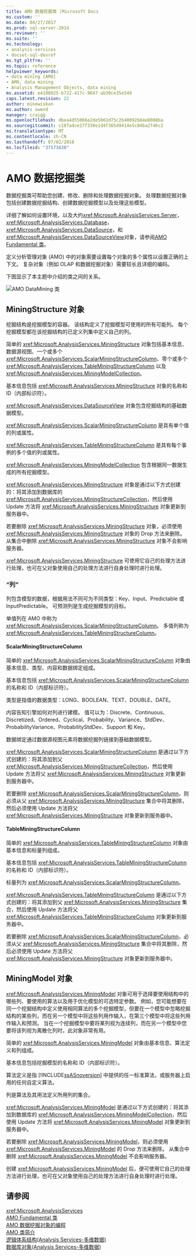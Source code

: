 ```yaml
---
title: AMO 数据挖掘类 |Microsoft Docs
ms.custom: ''
ms.date: 04/27/2017
ms.prod: sql-server-2014
ms.reviewer: ''
ms.suite: ''
ms.technology:
- analysis-services
- docset-sql-devref
ms.tgt_pltfrm: ''
ms.topic: reference
helpviewer_keywords:
- data mining [AMO]
- AMO, data mining
- Analysis Management Objects, data mining
ms.assetid: e4108825-b722-417c-9647-ab30ce35e549
caps.latest.revision: 22
author: minewiskan
ms.author: owend
manager: craigg
ms.openlocfilehash: dbea4d55066e2de5061d75c2b40092b84e8008ba
ms.sourcegitcommit: c18fadce27f330e1d4f36549414e5c84ba2f46c2
ms.translationtype: MT
ms.contentlocale: zh-CN
ms.lasthandoff: 07/02/2018
ms.locfileid: "37171638"
---
```

# <a name="amo-data-mining-classes"></a>AMO 数据挖掘类
  数据挖掘类可帮助您创建、修改、删除和处理数据挖掘对象。 处理数据挖掘对象包括创建数据挖掘结构、创建数据挖掘模型以及处理这些模型。  
  
 详细了解如何设置环境，以及大约<xref:Microsoft.AnalysisServices.Server>， <xref:Microsoft.AnalysisServices.Database>， <xref:Microsoft.AnalysisServices.DataSource>，和<xref:Microsoft.AnalysisServices.DataSourceView>对象，请参阅[AMO Fundamental 类](amo-fundamental-classes.md)。  
  
 定义分析管理对象 (AMO) 中的对象需要设置每个对象的多个属性以设置正确的上下文。 复杂对象（例如 OLAP 和数据挖掘对象）需要较长且详细的编码。  
  
  
 下图显示了本主题中介绍的类之间的关系。  
  
 ![AMO DataMining 类](../../../analysis-services/dev-guide/media/amo-dataminingclasses.gif "AMO DataMining 类")  
  
##  <a name="MiningStructure"></a> MiningStructure 对象  
 挖掘结构是挖掘模型的容器。 该结构定义了挖掘模型可使用的所有可能列。 每个挖掘模型都在该挖掘结构的已定义列集中定义自己的列。  
  
 简单的 <xref:Microsoft.AnalysisServices.MiningStructure> 对象包括基本信息、数据源视图、一个或多个 <xref:Microsoft.AnalysisServices.ScalarMiningStructureColumn>、零个或多个 <xref:Microsoft.AnalysisServices.TableMiningStructureColumn> 以及 <xref:Microsoft.AnalysisServices.MiningModelCollection>。  
  
 基本信息包括 <xref:Microsoft.AnalysisServices.MiningStructure> 对象的名称和 ID（内部标识符）。  
  
 <xref:Microsoft.AnalysisServices.DataSourceView> 对象包含挖掘结构的基础数据模型。  
  
 <xref:Microsoft.AnalysisServices.ScalarMiningStructureColumn> 是具有单个值的列或属性。  
  
 <xref:Microsoft.AnalysisServices.TableMiningStructureColumn> 是具有每个事例的多个值的列或属性。  
  
 <xref:Microsoft.AnalysisServices.MiningModelCollection> 包含根据同一数据生成的所有挖掘模型。  
  
 <xref:Microsoft.AnalysisServices.MiningStructure> 对象是通过以下方式创建的：将其添加到数据库的 <xref:Microsoft.AnalysisServices.MiningStructureCollection>，然后使用 Update 方法将 <xref:Microsoft.AnalysisServices.MiningStructure> 对象更新到服务器中。  
  
 若要删除 <xref:Microsoft.AnalysisServices.MiningStructure> 对象，必须使用 <xref:Microsoft.AnalysisServices.MiningStructure> 对象的 Drop 方法来删除。 从集合中删除 <xref:Microsoft.AnalysisServices.MiningStructure> 对象不会影响服务器。  
  
 <xref:Microsoft.AnalysisServices.MiningStructure> 可使用它自己的处理方法进行处理，也可在父对象使用自己的处理方法进行自身处理时进行处理。  
  
### <a name="columns"></a>“列”  
 列包含模型的数据，根据用法不同可为不同类型：Key、Input、Predictable 或 InputPredictable。 可预测列是生成挖掘模型的目标。  
  
 单值列在 AMO 中称为 <xref:Microsoft.AnalysisServices.ScalarMiningStructureColumn>。 多值列称为 <xref:Microsoft.AnalysisServices.TableMiningStructureColumn>。  
  
#### <a name="scalarminingstructurecolumn"></a>ScalarMiningStructureColumn  
 简单的 <xref:Microsoft.AnalysisServices.ScalarMiningStructureColumn> 对象由基本信息、类型、内容和数据绑定组成。  
  
 基本信息包括 <xref:Microsoft.AnalysisServices.ScalarMiningStructureColumn> 的名称和 ID（内部标识符）。  
  
 类型是指值的数据类型：LONG、BOOLEAN、TEXT、DOUBLE、DATE。  
  
 内容告知引擎如何对列进行建模。 值可以为：Discrete、Continuous、Discretized、Ordered、Cyclical、Probability、Variance、StdDev、ProbabilityVariance、ProbabilityStdDev、Support 和 Key。  
  
 数据绑定通过数据源视图元素将数据挖掘列链接到基础数据模型。  
  
 <xref:Microsoft.AnalysisServices.ScalarMiningStructureColumn> 是通过以下方式创建的：将其添加到父 <xref:Microsoft.AnalysisServices.MiningStructureCollection>，然后使用 Update 方法将父 <xref:Microsoft.AnalysisServices.MiningStructure> 对象更新到服务器中。  
  
 若要删除 <xref:Microsoft.AnalysisServices.ScalarMiningStructureColumn>，则必须从父 <xref:Microsoft.AnalysisServices.MiningStructure> 集合中将其删除，然后必须使用 Update 方法将父 <xref:Microsoft.AnalysisServices.MiningStructure> 对象更新到服务器中。  
  
#### <a name="tableminingstructurecolumn"></a>TableMiningStructureColumn  
 简单的 <xref:Microsoft.AnalysisServices.TableMiningStructureColumn> 对象由基本信息和标量列组成。  
  
 基本信息包括 <xref:Microsoft.AnalysisServices.TableMiningStructureColumn> 的名称和 ID（内部标识符）。  
  
 标量列为 <xref:Microsoft.AnalysisServices.ScalarMiningStructureColumn>。  
  
 <xref:Microsoft.AnalysisServices.TableMiningStructureColumn> 是通过以下方式创建的：将其添加到父 <xref:Microsoft.AnalysisServices.MiningStructure> 集合，然后使用 Update 方法将父 <xref:Microsoft.AnalysisServices.TableMiningStructureColumn> 对象更新到服务器中。  
  
 若要删除 <xref:Microsoft.AnalysisServices.ScalarMiningStructureColumn>，必须从父 <xref:Microsoft.AnalysisServices.MiningStructure> 集合中将其删除，然后必须使用 Update 方法将父 <xref:Microsoft.AnalysisServices.MiningStructure> 对象更新到服务器中。  
  
##  <a name="MiningModel"></a> MiningModel 对象  
 <xref:Microsoft.AnalysisServices.MiningModel> 对象可用于选择要使用结构中的哪些列、要使用的算法以及用于优化模型的可选特定参数。 例如，您可能想要在同一个挖掘结构中定义使用相同算法的多个挖掘模型，但要在一个模型中忽略挖掘结构的某些列，而在另一个模型中将这些列用作输入，在第三个模型中将这些列用作输入和预测。 当在一个挖掘模型中要将某列视为连续列，而在另一个模型中您要将该列视为离散化列时，此对象非常有用。  
  
 简单的 <xref:Microsoft.AnalysisServices.MiningModel> 对象由基本信息、算法定义和列组成。  
  
 基本信息包括挖掘模型的名称和 ID（内部标识符）。  
  
 算法定义是指 [!INCLUDE[ssASnoversion](../../../includes/ssasnoversion-md.md)] 中提供的任一标准算法，或服务器上启用的任何自定义算法。  
  
 列是算法及其用法定义所用列的集合。  
  
 <xref:Microsoft.AnalysisServices.MiningModel> 是通过以下方式创建的：将其添加到数据库的 <xref:Microsoft.AnalysisServices.MiningModelCollection>，然后使用 Update 方法将 <xref:Microsoft.AnalysisServices.MiningModel> 对象更新到服务器中。  
  
 若要删除 <xref:Microsoft.AnalysisServices.MiningModel>，则必须使用 <xref:Microsoft.AnalysisServices.MiningModel> 的 Drop 方法来删除。 从集合中删除 <xref:Microsoft.AnalysisServices.MiningModel> 不会影响服务器。  
  
 创建 <xref:Microsoft.AnalysisServices.MiningModel> 后，便可使用它自己的处理方法进行处理，也可在父对象使用自己的处理方法进行自身处理时进行处理。  
  
## <a name="see-also"></a>请参阅  
 <xref:Microsoft.AnalysisServices>   
 [AMO Fundamental 类](amo-fundamental-classes.md)   
 [AMO 数据挖掘对象的编程](programming-amo-data-mining-objects.md)   
 [AMO 类简介](amo-classes-introduction.md)   
 [逻辑体系结构&#40;Analysis Services-多维数据&#41;](../olap-logical/understanding-microsoft-olap-logical-architecture.md)   
 [数据库对象&#40;Analysis Services-多维数据&#41;](../olap-logical/database-objects-analysis-services-multidimensional-data.md)  
  
  
